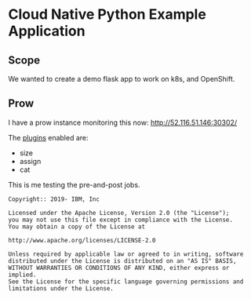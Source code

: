 # Cloud Native Python Example Application

## Scope

We wanted to create a demo flask app to work on k8s, and OpenShift.

## Prow

I have a prow instance monitoring this now:
<http://52.116.51.146:30302/>

The [plugins](http://52.116.51.146:30302/plugins) enabled are:
- size
- assign
- cat

This is me testing the pre-and-post jobs.

```text
Copyright:: 2019- IBM, Inc

Licensed under the Apache License, Version 2.0 (the "License");
you may not use this file except in compliance with the License.
You may obtain a copy of the License at

http://www.apache.org/licenses/LICENSE-2.0

Unless required by applicable law or agreed to in writing, software
distributed under the License is distributed on an "AS IS" BASIS,
WITHOUT WARRANTIES OR CONDITIONS OF ANY KIND, either express or implied.
See the License for the specific language governing permissions and
limitations under the License.
```
